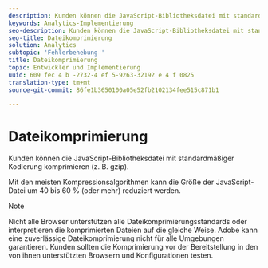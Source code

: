```yaml
---
description: Kunden können die JavaScript-Bibliotheksdatei mit standardmäßiger Kodierung komprimieren (z. B. gzip).
keywords: Analytics-Implementierung
seo-description: Kunden können die JavaScript-Bibliotheksdatei mit standardmäßiger Kodierung komprimieren (z. B. gzip).
seo-title: Dateikomprimierung
solution: Analytics
subtopic: 'Fehlerbehebung '
title: Dateikomprimierung
topic: Entwickler und Implementierung
uuid: 609 fec 4 b -2732-4 ef 5-9263-32192 e 4 f 0825
translation-type: tm+mt
source-git-commit: 86fe1b3650100a05e52fb2102134fee515c871b1

---
```



# Dateikomprimierung

Kunden können die JavaScript-Bibliotheksdatei mit standardmäßiger Kodierung komprimieren (z. B. gzip).

Mit den meisten Kompressionsalgorithmen kann die Größe der JavaScript-Datei um 40 bis 60 % (oder mehr) reduziert werden.

>[!NOTE]
>
>Nicht alle Browser unterstützen alle Dateikomprimierungsstandards oder interpretieren die komprimierten Dateien auf die gleiche Weise. Adobe kann eine zuverlässige Dateikomprimierung nicht für alle Umgebungen garantieren. Kunden sollten die Komprimierung vor der Bereitstellung in den von ihnen unterstützten Browsern und Konfigurationen testen.

